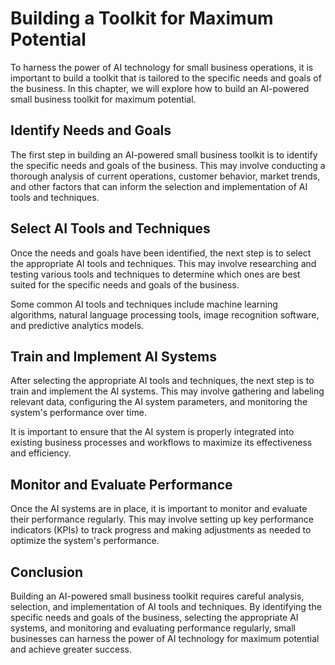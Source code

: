 Building a Toolkit for Maximum Potential
==========================================================================================

To harness the power of AI technology for small business operations, it is important to build a toolkit that is tailored to the specific needs and goals of the business. In this chapter, we will explore how to build an AI-powered small business toolkit for maximum potential.

Identify Needs and Goals
------------------------

The first step in building an AI-powered small business toolkit is to identify the specific needs and goals of the business. This may involve conducting a thorough analysis of current operations, customer behavior, market trends, and other factors that can inform the selection and implementation of AI tools and techniques.

Select AI Tools and Techniques
------------------------------

Once the needs and goals have been identified, the next step is to select the appropriate AI tools and techniques. This may involve researching and testing various tools and techniques to determine which ones are best suited for the specific needs and goals of the business.

Some common AI tools and techniques include machine learning algorithms, natural language processing tools, image recognition software, and predictive analytics models.

Train and Implement AI Systems
------------------------------

After selecting the appropriate AI tools and techniques, the next step is to train and implement the AI systems. This may involve gathering and labeling relevant data, configuring the AI system parameters, and monitoring the system's performance over time.

It is important to ensure that the AI system is properly integrated into existing business processes and workflows to maximize its effectiveness and efficiency.

Monitor and Evaluate Performance
--------------------------------

Once the AI systems are in place, it is important to monitor and evaluate their performance regularly. This may involve setting up key performance indicators (KPIs) to track progress and making adjustments as needed to optimize the system's performance.

Conclusion
----------

Building an AI-powered small business toolkit requires careful analysis, selection, and implementation of AI tools and techniques. By identifying the specific needs and goals of the business, selecting the appropriate AI systems, and monitoring and evaluating performance regularly, small businesses can harness the power of AI technology for maximum potential and achieve greater success.
